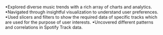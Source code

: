 •Explored diverse music trends with a rich array of charts and analytics.
•Navigated through insightful visualization to understand user preferences.
•Used slicers and filters to show the required data of specific tracks which are used for the purpose of user interests.
•Uncovered different patterns and correlations in Spotify Track data.
